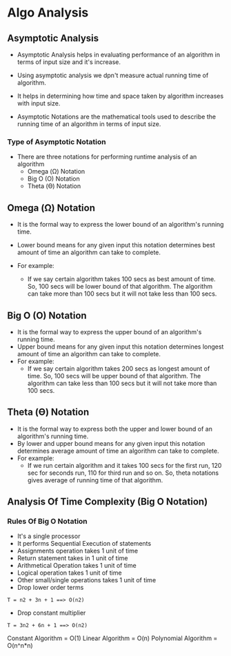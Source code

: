 # Algo Analysis

## Asymptotic Analysis

- Asymptotic Analysis helps in evaluating performance of an algorithm in terms of input size and it's increase.

- Using asymptotic analysis we dpn't measure actual running time of algorithm.

- It helps in determining how time and space taken by algorithm increases with input size.

- Asymptotic Notations are the mathematical tools used to describe the running time of an algorithm in terms of input size.

### Type of Asymptotic Notation

- There are three notations for performing runtime analysis of an algorithm
  - Omega (Ω) Notation
  - Big O (O) Notation
  - Theta (ϴ) Notation

## Omega (Ω) Notation

- It is the formal way to express the lower bound of an algorithm's running time.
- Lower bound means for any given input this notation determines best amount of time an algorithm can take to complete.

- For example:
  - If we say certain algorithm takes 100 secs as best amount of time. So, 100 secs will be lower bound of that algorithm. The algorithm can take more than 100 secs but it will not take less than 100 secs.

## Big O (O) Notation

- It is the formal way to express the upper bound of an algorithm's running time.
- Upper bound means for any given input this notation determines longest amount of time an algorithm can take to complete.
- For example:
  - If we say certain algorithm takes 200 secs as longest amount of time. So, 100 secs will be upper bound of that algorithm. The algorithm can take less than 100 secs but it will not take more than 100 secs.

## Theta (ϴ) Notation

- It is the formal way to express both the upper and lower bound of an algorithm's running time.
- By lower and upper bound means for any given input this notation determines average amount of time an algorithm can take to complete.
- For example:
  - If we run certain algorithm and it takes 100 secs for the first run, 120 sec for seconds run, 110 for third run and so on. So, theta notations gives average of running time of that algorithm.

## Analysis Of Time Complexity (Big O Notation)

### Rules Of Big O Notation

- It's a single processor
- It performs Sequential Execution of statements
- Assignments operation takes 1 unit of time
- Return statement takes in 1 unit of time
- Arithmetical Operation takes 1 unit of time
- Logical operation takes 1 unit of time
- Other small/single operations takes 1 unit of time
- Drop lower order terms

```
T = n2 + 3n + 1 ==> O(n2)
```

- Drop constant multiplier

```
T = 3n2 + 6n + 1 ==> O(n2)
```

Constant Algorithm = O(1)
Linear Algorithm = O(n)
Polynomial Algorithm = O(n^n*n)